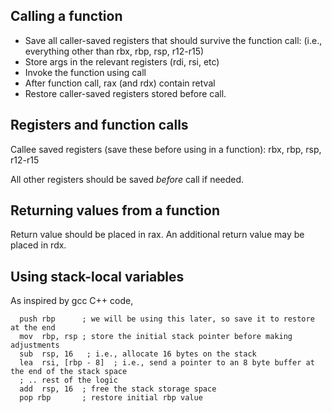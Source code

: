 Calling a function
------------------

* Save all caller-saved registers that should survive the function call:
  (i.e., everything other than rbx, rbp, rsp, r12-r15)
* Store args in the relevant registers (rdi, rsi, etc)
* Invoke the function using call <label>
* After function call, rax (and rdx) contain retval
* Restore caller-saved registers stored before call.


Registers and function calls
-----------------------------


Callee saved registers (save these before using in a function):
  rbx, rbp, rsp, r12-r15

All other registers should be saved *before* call if needed.

Returning values from a function
--------------------------------

Return value should be placed in rax. An additional return value
may be placed in rdx.


Using stack-local variables
---------------------------

As inspired by gcc C++ code,

      push rbp      ; we will be using this later, so save it to restore at the end
      mov  rbp, rsp ; store the initial stack pointer before making adjustments
      sub  rsp, 16   ; i.e., allocate 16 bytes on the stack
      lea  rsi, [rbp - 8]  ; i.e., send a pointer to an 8 byte buffer at the end of the stack space
      ; .. rest of the logic
      add  rsp, 16  ; free the stack storage space
      pop rbp       ; restore initial rbp value
